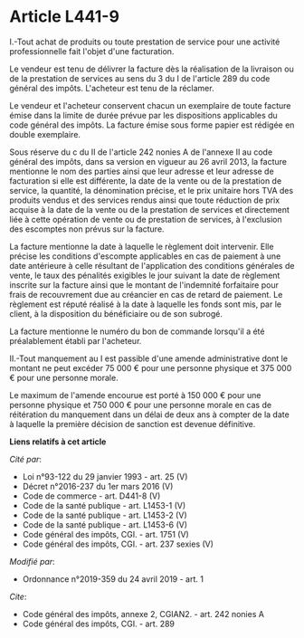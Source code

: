 # Article L441-9

I.-Tout achat de produits ou toute prestation de service pour une activité professionnelle fait l'objet d'une facturation. 

Le vendeur est tenu de délivrer la facture dès la réalisation de la livraison ou de la prestation de services au sens du 3 du
I de l'article 289 du code général des impôts. L'acheteur est tenu de la réclamer. 

Le vendeur et l'acheteur conservent chacun un exemplaire de toute facture émise dans la limite de durée prévue par les
dispositions applicables du code général des impôts. La facture émise sous forme papier est rédigée en double exemplaire. 

Sous réserve du c du II de l'article 242 nonies A de l'annexe II au code général des impôts, dans sa version en vigueur au 26
avril 2013, la facture mentionne le nom des parties ainsi que leur adresse et leur adresse de facturation si elle est
différente, la date de la vente ou de la prestation de service, la quantité, la dénomination précise, et le prix unitaire
hors TVA des produits vendus et des services rendus ainsi que toute réduction de prix acquise à la date de la vente ou de la
prestation de services et directement liée à cette opération de vente ou de prestation de services, à l'exclusion des
escomptes non prévus sur la facture. 

La facture mentionne la date à laquelle le règlement doit intervenir. Elle précise les conditions d'escompte applicables en
cas de paiement à une date antérieure à celle résultant de l'application des conditions générales de vente, le taux des
pénalités exigibles le jour suivant la date de règlement inscrite sur la facture ainsi que le montant de l'indemnité
forfaitaire pour frais de recouvrement due au créancier en cas de retard de paiement. Le règlement est réputé réalisé à la
date à laquelle les fonds sont mis, par le client, à la disposition du bénéficiaire ou de son subrogé. 

La facture mentionne le numéro du bon de commande lorsqu'il a été préalablement établi par l'acheteur. 

II.-Tout manquement au I est passible d'une amende administrative dont le montant ne peut excéder 75 000 € pour une personne
physique et 375 000 € pour une personne morale. 

Le maximum de l'amende encourue est porté à 150 000 € pour une personne physique et 750 000 € pour une personne morale en cas
de réitération du manquement dans un délai de deux ans à compter de la date à laquelle la première décision de sanction est
devenue définitive.

**Liens relatifs à cet article**

_Cité par_:

  - Loi n°93-122 du 29 janvier 1993 - art. 25 (V)
  - Décret n°2016-237 du 1er mars 2016 (V)
  - Code de commerce - art. D441-8 (V)
  - Code de la santé publique - art. L1453-1 (V)
  - Code de la santé publique - art. L1453-2 (V)
  - Code de la santé publique - art. L1453-6 (V)
  - Code général des impôts, CGI. - art. 1751 (V)
  - Code général des impôts, CGI. - art. 237 sexies (V)

_Modifié par_:

  - Ordonnance n°2019-359 du 24 avril 2019 - art. 1

_Cite_:

  - Code général des impôts, annexe 2, CGIAN2. - art. 242 nonies A
  - Code général des impôts, CGI. - art. 289
